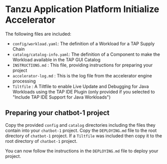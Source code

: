 # Tanzu Application Platform Initialize Accelerator

The following files are included:
- `config/workload.yaml`: The definition of a Workload for a TAP Supply Chain
- `catalog/catalog-info.yaml`: The definition of a Component to make the Workload available in the TAP GUI Catalog
- `INSTRUCTIONS.md` : This file, providing instructions for preparing your project
- `accelerator-log.md` : This is the log file from the accelerator engine processing
- `Tiltfile` : A Tiltfile to enable Live Update and Debugging for Java Workloads using the TAP IDE Plugin (only provided if you selected to "Include TAP IDE Support for Java Workloads")

## Preparing your chatbot-1 project

Copy the provided `config` and `catalog` directories including the files they contain into your `chatbot-1` project. Copy the `DEPLOYING.md` file to the root directory of `chatbot-1` project. If a `Tiltfile` was included then copy it to the root directory of `chatbot-1` project.

You can now follow the instructions in the `DEPLOYING.md` file to deploy your project.

